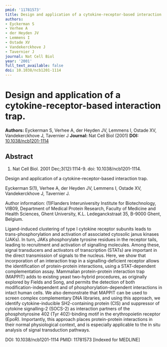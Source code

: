 ```yaml
---
pmid: '11781573'
title: Design and application of a cytokine-receptor-based interaction trap.
authors:
- Eyckerman S
- Verhee A
- der Heyden JV
- Lemmens I
- Ostade XV
- Vandekerckhove J
- Tavernier J
journal: Nat Cell Biol
year: '2001'
full_text_available: false
doi: 10.1038/ncb1201-1114
---
```


# Design and application of a cytokine-receptor-based interaction trap.
**Authors:** Eyckerman S, Verhee A, der Heyden JV, Lemmens I, Ostade XV, Vandekerckhove J, Tavernier J
**Journal:** Nat Cell Biol (2001)
**DOI:** [10.1038/ncb1201-1114](https://doi.org/10.1038/ncb1201-1114)

## Abstract

1. Nat Cell Biol. 2001 Dec;3(12):1114-9. doi: 10.1038/ncb1201-1114.

Design and application of a cytokine-receptor-based interaction trap.

Eyckerman S(1), Verhee A, der Heyden JV, Lemmens I, Ostade XV, Vandekerckhove J, 
Tavernier J.

Author information:
(1)Flanders Interuniversity Institute for Biotechnology, VIB09, Department of 
Medical Protein Research, Faculty of Medicine and Health Sciences, Ghent 
University, K.L. Ledeganckstraat 35, B-9000 Ghent, Belgium.

Ligand-induced clustering of type I cytokine receptor subunits leads to 
trans-phosphorylation and activation of associated cytosolic janus kinases 
(JAKs). In turn, JAKs phosphorylate tyrosine residues in the receptor tails, 
leading to recruitment and activation of signalling molecules. Among these, 
signal transducers and activators of transcription (STATs) are important in the 
direct transmission of signals to the nucleus. Here, we show that incorporation 
of an interaction trap in a signalling-deficient receptor allows the 
identification of protein-protein interactions, using a STAT-dependent 
complementation assay. Mammalian protein-protein interaction trap (MAPPIT) adds 
to existing yeast two-hybrid procedures, as originally explored by Fields and 
Song, and permits the detection of both modification-independent and of 
phosphorylation-dependent interactions in intact human cells. We also 
demonstrate that MAPPIT can be used to screen complex complementary DNA 
libraries, and using this approach, we identify cytokine-inducible 
SH2-containing protein (CIS) and suppressor of cytokine signalling-2 (SOCS-2) as 
interaction partners of the phosphotyrosine 402 (Tyr 402)-binding motif in the 
erythropoietin receptor (EpoR). Importantly, this approach places 
protein-protein interactions in their normal physiological context, and is 
especially applicable to the in situ analysis of signal transduction pathways.

DOI: 10.1038/ncb1201-1114
PMID: 11781573 [Indexed for MEDLINE]
